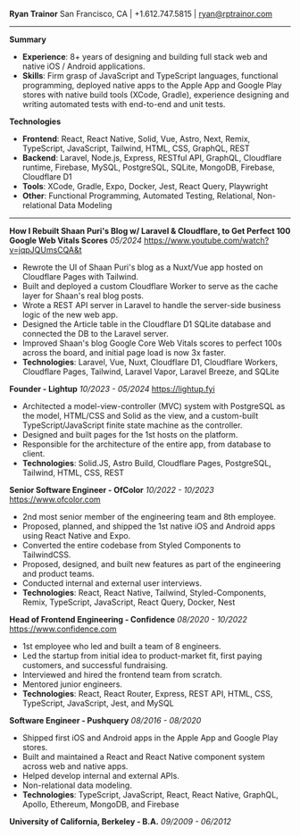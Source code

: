 **Ryan Trainor**
San Francisco, CA | +1.612.747.5815 | ryan@rptrainor.com

---

**Summary**
- **Experience**: 8+ years of designing and building full stack web and native iOS / Android applications.
- **Skills**: Firm grasp of JavaScript and TypeScript languages, functional programming, deployed native apps to the Apple App and Google Play stores with native build tools (XCode, Gradle), experience designing and writing automated tests with end-to-end and unit tests.

**Technologies**
- **Frontend**: React, React Native, Solid, Vue, Astro, Next, Remix, TypeScript, JavaScript, Tailwind, HTML, CSS, GraphQL, REST
- **Backend**: Laravel, Node.js, Express, RESTful API, GraphQL, Cloudflare runtime, Firebase, MySQL, PostgreSQL, SQLite, MongoDB, Firebase, Cloudflare D1
- **Tools**: XCode, Gradle, Expo, Docker, Jest, React Query, Playwright 
- **Other**: Functional Programming, Automated Testing, Relational, Non-relational Data Modeling

---

**How I Rebuilt Shaan Puri's Blog w/ Laravel & Cloudflare, to Get Perfect 100 Google Web Vitals Scores** _05/2024_
https://www.youtube.com/watch?v=jqpJQUmsCQA&t

- Rewrote the UI of Shaan Puri's blog as a Nuxt/Vue app hosted on Cloudflare Pages with Tailwind.
- Built and deployed a custom Cloudflare Worker to serve as the cache layer for Shaan's real blog posts.
- Wrote a REST API server in Laravel to handle the server-side business logic of the new web app.
- Designed the Article table in the Cloudflare D1 SQLite database and connected the DB to the Laravel server.
- Improved Shaan's blog Google Core Web Vitals scores to perfect 100s across the board, and initial page load is now 3x faster.
- **Technologies**: Laravel, Vue, Nuxt, Cloudflare D1, Cloudflare Workers, Cloudflare Pages, Tailwind, Laravel Vapor, Laravel Breeze, and SQLite

**Founder - Lightup** _10/2023 - 05/2024_
https://lightup.fyi

- Architected a model-view-controller (MVC) system with PostgreSQL as the model, HTML/CSS and Solid as the view, and a custom-built TypeScript/JavaScript finite state machine as the controller.
- Designed and built pages for the 1st hosts on the platform.
- Responsible for the architecture of the entire app, from database to client.
- **Technologies**: Solid.JS, Astro Build, Cloudflare Pages, PostgreSQL, Tailwind, HTML, CSS, REST

**Senior Software Engineer - OfColor** _10/2022 - 10/2023_
https://www.ofcolor.com

- 2nd most senior member of the engineering team and 8th employee.
- Proposed, planned, and shipped the 1st native iOS and Android apps using React Native and Expo.
- Converted the entire codebase from Styled Components to TailwindCSS.
- Proposed, designed, and built new features as part of the engineering and product teams.
- Conducted internal and external user interviews.
- **Technologies**: React, React Native, Tailwind, Styled-Components, Remix, TypeScript, JavaScript, React Query, Docker, Nest

**Head of Frontend Engineering - Confidence** _08/2020 - 10/2022_
https://www.confidence.com

- 1st employee who led and built a team of 8 engineers.
- Led the startup from initial idea to product-market fit, first paying customers, and successful fundraising.
- Interviewed and hired the frontend team from scratch.
- Mentored junior engineers.
- **Technologies**: React, React Router, Express, REST API, HTML, CSS, TypeScript, JavaScript, Jest, and MySQL

**Software Engineer - Pushquery** _08/2016 - 08/2020_

- Shipped first iOS and Android apps in the Apple App and Google Play stores.
- Built and maintained a React and React Native component system across web and native apps.
- Helped develop internal and external APIs.
- Non-relational data modeling.
- **Technologies**: TypeScript, JavaScript, React, React Native, GraphQL, Apollo, Ethereum, MongoDB, and Firebase

**University of California, Berkeley - B.A.** _09/2009 - 06/2012_
